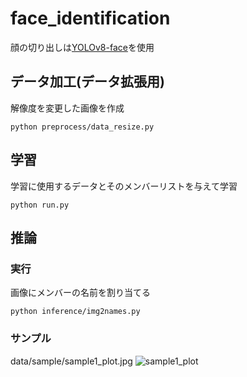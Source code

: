# face_identification
顔の切り出しは[YOLOv8-face](https://github.com/akanametov/yolo-face)を使用

## データ加工(データ拡張用)
解像度を変更した画像を作成
```
python preprocess/data_resize.py
```
## 学習
学習に使用するデータとそのメンバーリストを与えて学習
```
python run.py
```
## 推論
### 実行
画像にメンバーの名前を割り当てる
```
python inference/img2names.py
```
### サンプル
data/sample/sample1_plot.jpg
![sample1_plot](https://github.com/user-attachments/assets/6a2e37c6-e4fb-43e4-9989-86794be744ec)